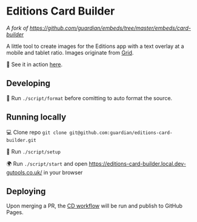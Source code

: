 # Editions Card Builder

_A fork of https://github.com/guardian/embeds/tree/master/embeds/card-builder_

A little tool to create images for the Editions app with a text overlay at a mobile and tablet ratio.
Images originate from [Grid](https://github.com/guardian/grid).

👀 See it in action [here](https://editions-card-builder.gutools.co.uk/).

## Developing

📝 Run `./script/format` before comitting to auto format the source.

## Running locally
💻 Clone repo `git clone git@github.com:guardian/editions-card-builder.git`

🔌 Run `./script/setup`

🌍 Run `./script/start` and open https://editions-card-builder.local.dev-gutools.co.uk/ in your browser

## Deploying
Upon merging a PR, the [CD workflow](./.github/workflows/cd.yml) will be run and publish to GitHub Pages. 
